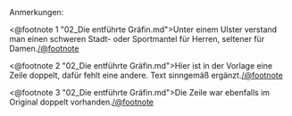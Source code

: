 <div class="anmerkungen">Anmerkungen:</div>

<@footnote 1 "02_Die entführte Gräfin.md">Unter einem Ulster verstand man einen
schweren Stadt- oder Sportmantel für Herren, seltener für Damen.</@footnote>

<@footnote 2 "02_Die entführte Gräfin.md">Hier ist in der Vorlage eine Zeile
doppelt, dafür fehlt eine andere. Text sinngemäß ergänzt.</@footnote>

<@footnote 3 "02_Die entführte Gräfin.md">Die Zeile war ebenfalls im Original doppelt vorhanden.</@footnote>

